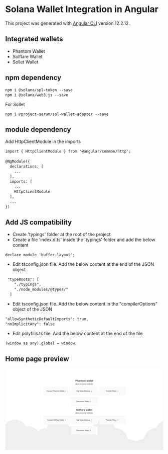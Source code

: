 # Solana Wallet Integration in Angular

This project was generated with [Angular CLI](https://github.com/angular/angular-cli) version 12.2.12.

## Integrated wallets
- Phantom Wallet
- Solflare Wallet
- Sollet Wallet

## npm dependency

```
npm i @solana/spl-token --save
npm i @solana/web3.js --save
```
For Sollet
```
npm i @project-serum/sol-wallet-adapter --save
```

## module dependency
Add HttpClientModule in the imports
```
import { HttpClientModule } from '@angular/common/http';

@NgModule({
  declarations: [
    ...
  ],
  imports: [
    ...
    HttpClientModule
  ],
  ...
})
```
## Add JS compatibility
- Create 'typings' folder at the root of the project
- Create a file 'index.d.ts' inside the 'typings' folder and add the below content

```
declare module 'buffer-layout';
```
- Edit tsconfig.json file. Add the below content at the end of the JSON object

```
 "typeRoots": [
    "./typings",
    "./node_modules/@types/"
  ]
```
- Edit tsconfig.json file. Add the below content in the "compilerOptions" object of the JSON

```
"allowSyntheticDefaultImports": true,
"noImplicitAny": false
```
- Edit polyfills.ts file. Add the below content at the end of the file

```
(window as any).global = window;
```

## Home page preview
![Home Page](/readme/s2.png?raw=true "Home Page")